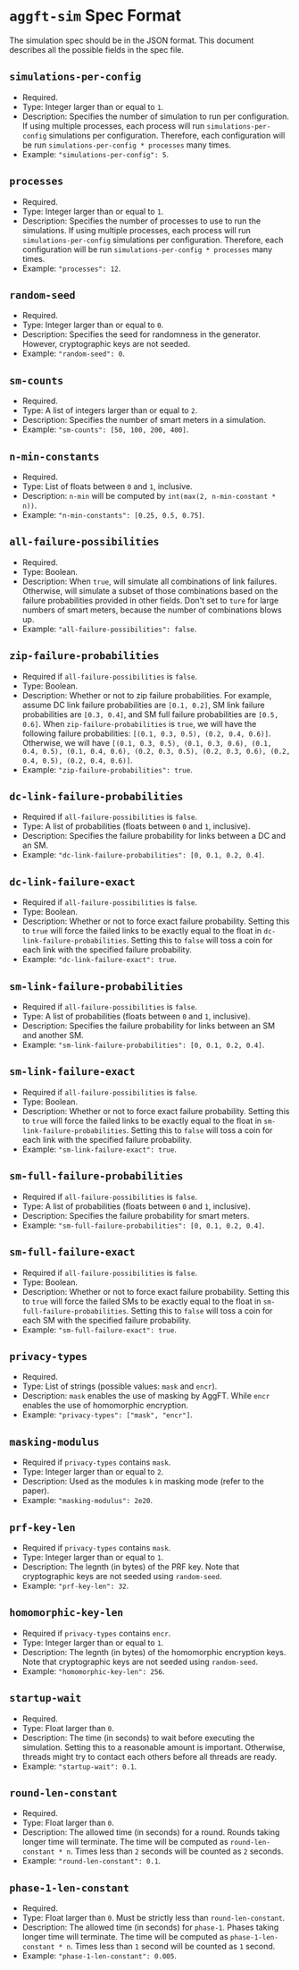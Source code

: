 # `aggft-sim` Spec Format

The simulation spec should be in the JSON format. This document describes all
the possible fields in the spec file.

## `simulations-per-config`

- Required.
- Type: Integer larger than or equal to `1`.
- Description: Specifies the number of simulation to run per configuration. If
  using multiple processes, each process will run `simulations-per-config`
  simulations per configuration. Therefore, each configuration will be run
  `simulations-per-config * processes` many times.
- Example: `"simulations-per-config": 5`.

## `processes`

- Required.
- Type: Integer larger than or equal to `1`.
- Description: Specifies the number of processes to use to run the simulations.
  If using multiple processes, each process will run `simulations-per-config`
  simulations per configuration. Therefore, each configuration will be run
  `simulations-per-config * processes` many times.
- Example: `"processes": 12`.

## `random-seed`

- Required.
- Type: Integer larger than or equal to `0`.
- Description: Specifies the seed for randomness in the generator. However,
  cryptographic keys are not seeded.
- Example: `"random-seed": 0`.

## `sm-counts`

- Required.
- Type: A list of integers larger than or equal to `2`.
- Description: Specifies the number of smart meters in a simulation.
- Example: `"sm-counts": [50, 100, 200, 400]`.

## `n-min-constants`

- Required.
- Type: List of floats between `0` and `1`, inclusive.
- Description: `n-min` will be computed by `int(max(2, n-min-constant * n))`.
- Example: `"n-min-constants": [0.25, 0.5, 0.75]`.

## `all-failure-possibilities`

- Required.
- Type: Boolean.
- Description: When `true`, will simulate all combinations of link failures.
  Otherwise, will simulate a subset of those combinations based on the failure
  probabilities provided in other fields. Don't set to `ture` for large numbers
  of smart meters, because the number of combinations blows up.
- Example: `"all-failure-possibilities": false`.

## `zip-failure-probabilities`

- Required if `all-failure-possibilities` is `false`.
- Type: Boolean.
- Description: Whether or not to zip failure probabilities. For example, assume
  DC link failure probabilities are `[0.1, 0.2]`, SM link failure probabilities
  are `[0.3, 0.4]`, and SM full failure probabilities are `[0.5, 0.6]`. When
  `zip-failure-probabilities` is `true`, we will have the following failure
  probabilities: `[(0.1, 0.3, 0.5), (0.2, 0.4, 0.6)]`. Otherwise, we will have
  `[(0.1, 0.3, 0.5), (0.1, 0.3, 0.6), (0.1, 0.4, 0.5), (0.1, 0.4, 0.6),
  (0.2, 0.3, 0.5), (0.2, 0.3, 0.6), (0.2, 0.4, 0.5), (0.2, 0.4, 0.6)]`.
- Example: `"zip-failure-probabilities": true`.

## `dc-link-failure-probabilities`

- Required if `all-failure-possibilities` is `false`.
- Type: A list of probabilities (floats between `0` and `1`, inclusive).
- Description: Specifies the failure probability for links between a DC and an
  SM.
- Example: `"dc-link-failure-probabilities": [0, 0.1, 0.2, 0.4]`.

## `dc-link-failure-exact`

- Required if `all-failure-possibilities` is `false`.
- Type: Boolean.
- Description: Whether or not to force exact failure probability. Setting this
  to `true` will force the failed links to be exactly equal to the float in
  `dc-link-failure-probabilities`. Setting this to `false` will toss a coin for
  each link with the specified failure probability.
- Example: `"dc-link-failure-exact": true`.

## `sm-link-failure-probabilities`

- Required if `all-failure-possibilities` is `false`.
- Type: A list of probabilities (floats between `0` and `1`, inclusive).
- Description: Specifies the failure probability for links between an SM and
  another SM.
- Example: `"sm-link-failure-probabilities": [0, 0.1, 0.2, 0.4]`.

## `sm-link-failure-exact`

- Required if `all-failure-possibilities` is `false`.
- Type: Boolean.
- Description: Whether or not to force exact failure probability. Setting this
  to `true` will force the failed links to be exactly equal to the float in
  `sm-link-failure-probabilities`. Setting this to `false` will toss a coin for
  each link with the specified failure probability.
- Example: `"sm-link-failure-exact": true`.

## `sm-full-failure-probabilities`

- Required if `all-failure-possibilities` is `false`.
- Type: A list of probabilities (floats between `0` and `1`, inclusive).
- Description: Specifies the failure probability for smart meters.
- Example: `"sm-full-failure-probabilities": [0, 0.1, 0.2, 0.4]`.

## `sm-full-failure-exact`

- Required if `all-failure-possibilities` is `false`.
- Type: Boolean.
- Description: Whether or not to force exact failure probability. Setting this
  to `true` will force the failed SMs to be exactly equal to the float in
  `sm-full-failure-probabilities`. Setting this to `false` will toss a coin for
  each SM with the specified failure probability.
- Example: `"sm-full-failure-exact": true`.

## `privacy-types`

- Required.
- Type: List of strings (possible values: `mask` and `encr`).
- Description: `mask` enables the use of masking by AggFT. While `encr` enables
  the use of homomorphic encryption.
- Example: `"privacy-types": ["mask", "encr"]`.

## `masking-modulus`

- Required if `privacy-types` contains `mask`.
- Type: Integer larger than or equal to `2`.
- Description: Used as the modules `k` in masking mode (refer to the paper).
- Example: `"masking-modulus": 2e20`.

## `prf-key-len`

- Required if `privacy-types` contains `mask`.
- Type: Integer larger than or equal to `1`.
- Description: The legnth (in bytes) of the PRF key. Note that cryptographic
  keys are not seeded using `random-seed`.
- Example: `"prf-key-len": 32`.

## `homomorphic-key-len`

- Required if `privacy-types` contains `encr`.
- Type: Integer larger than or equal to `1`.
- Description: The legnth (in bytes) of the homomorphic encryption keys. Note
  that cryptographic keys are not seeded using `random-seed`.
- Example: `"homomorphic-key-len": 256`.

## `startup-wait`

- Required.
- Type: Float larger than `0`.
- Description: The time (in seconds) to wait before executing the simulation.
  Setting this to a reasonable amount is important. Otherwise, threads might try
  to contact each others before all threads are ready.
- Example: `"startup-wait": 0.1`.

## `round-len-constant`

- Required.
- Type: Float larger than `0`.
- Description: The allowed time (in seconds) for a round. Rounds taking longer
  time will terminate. The time will be computed as `round-len-constant * n`.
  Times less than `2` seconds will be counted as `2` seconds.
- Example: `"round-len-constant": 0.1`.

## `phase-1-len-constant`

- Required.
- Type: Float larger than `0`. Must be strictly less than `round-len-constant`.
- Description: The allowed time (in seconds) for `phase-1`. Phases taking longer
  time will terminate. The time will be computed as `phase-1-len-constant * n`.
  Times less than `1` second will be counted as `1` second.
- Example: `"phase-1-len-constant": 0.005`.

